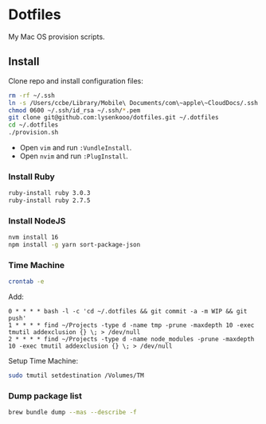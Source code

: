 # Dotfiles

My Mac OS provision scripts.

## Install

Clone repo and install configuration files:
```sh
rm -rf ~/.ssh
ln -s /Users/ccbe/Library/Mobile\ Documents/com\~apple\~CloudDocs/.ssh ~/.ssh
chmod 0600 ~/.ssh/id_rsa ~/.ssh/*.pem
git clone git@github.com:lysenkooo/dotfiles.git ~/.dotfiles
cd ~/.dotfiles
./provision.sh
```

* Open `vim` and run `:VundleInstall`.
* Open `nvim` and run `:PlugInstall`.

### Install Ruby

```sh
ruby-install ruby 3.0.3
ruby-install ruby 2.7.5
```

### Install NodeJS

```sh
nvm install 16
npm install -g yarn sort-package-json
```

### Time Machine

```sh
crontab -e
```

Add:
```
0 * * * * bash -l -c 'cd ~/.dotfiles && git commit -a -m WIP && git push'
1 * * * * find ~/Projects -type d -name tmp -prune -maxdepth 10 -exec tmutil addexclusion {} \; > /dev/null
2 * * * * find ~/Projects -type d -name node_modules -prune -maxdepth 10 -exec tmutil addexclusion {} \; > /dev/null
```

Setup Time Machine:

```sh
sudo tmutil setdestination /Volumes/TM
```

### Dump package list

```sh
brew bundle dump --mas --describe -f
```
